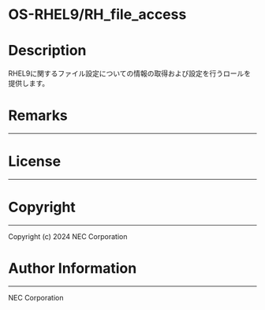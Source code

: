 OS-RHEL9/RH_file_access
=======================================================
# Description
RHEL9に関するファイル設定についての情報の取得および設定を行うロールを提供します。

# Remarks
-------

# License
-------

# Copyright
---------
Copyright (c) 2024 NEC Corporation

# Author Information
------------------
NEC Corporation
